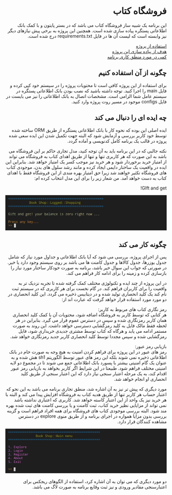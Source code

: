 <div dir="rtl">

# فروشگاه کتاب

این برنامه یک شبیه ساز فروشگاه کتاب می باشد که در بستر پایتون و با کمک بانک اطلاعاتی پستگره پیاده سازی شده است. همچنین این پروژه به برخی پیش نیازهای دیگر نیز وابسته است که لیست آن ها در فایل requirements.txt درج شده است.

[استفاده از پروژه](#چگونه-از-آن-استفاده-کنیم)     
[هدف از پیاده سازی این پروژه](#چه-ایده-ای-را-دنبال-می-کند)           
[کمی در مورد منطق کاری برنامه](#چگونه-کار-می-کند)


## چگونه از آن استفاده کنیم
برای استفاده از این پروژه کافی است تا محتویات پروژه را در سیستم خود کپی کرده و فایل main را اجرا کنید. توجه داشته باشید که نصب بودن بانک اطلاعاتی پستگره در سیستم عامل شما الزامی است. مشخصات اتصال به بانک اطلاعاتی را نیز می بایست در فایل configs موجود در مسیر روت پروژه وارد کنید.


## چه ایده ای را دنبال می کند
ایده اصلی این بوده که نحوه کار با بانک اطلاعاتی پستگره از طریق ORM ساخته شده توسط خود کاربر بررسی و آزمایش شود که البته جهت تکمیل شدن این ایده سعی شده پروژه در قالب یک برنامه کامل کدنویسی و آماده گردد. 

نکته جالبی که در این برنامه باید به آن توجه کنید، مدل تجاری حاکم بر این فروشگاه می باشد به این صورت که هر کاربری تنها و تنها از طریق اهدای کتاب به فروشگاه می تواند از امتیاز خرید برخوردار شود و هر خرید نیز موجب کسر یک امتیاز خواهد شد. بنابراین این ایده در واقعیت یک ساختار دایمی ایجاد کرده و مانند رشد سلول های بدن، موجودی کتاب های فروشگاه تکثیر خواهند شد زیرا حق امتیاز بهره مندی از این فروشگاه فقط با اهدای کتاب به دست خواهد آمد. من شعار زیر را برای این مدل انتخاب کرده ام:

GIft and get!

![Shopping](src/shop.png)



## چگونه کار می کند
پس از اجرای پروژه، بررسی می شود که آیا بانک اطلاعاتی و جداول مورد نیاز که شامل جدول یوزرها، جدول کالاها و جدول کامنت ها می باشد بر روی سیستم وجود دارد یا خیر. در صورتی که جواب این سوال خیر باشد، برنامه به صورت خودکار ساختار مورد نیاز را بازسازی کرده و زمینه را برای ادامه کار فراهم می کند.

در این پروژه از چند ایده و تکنولوژی مختلف کمک گرفته شده تا تجربه نزدیک تر به واقعیت را برای کاربران فراهم کند. در گام نخست برای هر کاربری که در سیستم ثبت نام کند یک کلید انحصاری تولید شده و در دیتابیس ذخیره می گردد. این کلید انحصاری در دو مورد مورد استفاده قرار خواهد گرفت که عبارت اند از:

رمز نگاری کتاب های مربوط به کاربر:          
 هر کتابی که توسط کاربر به فروشگاه اضافه شود، محتویات آن با کمک کلید انحصاری همان کاربر رمزنگاری شده و سپس در دسترس عموم قرار می گیرد. بنابراین در هر لحظه فقط مالک فایل به کلید رمزگشایی دسترسی خواهد داشت. این روند به صورت مستمر ادامه می یابد و هرگاه که کتاب توسط مشتری جدیدی خریداری شود، فایل رمزگشایی شده و سپس مجددا توسط کلید انحصاری کاربر جدید رمزنگاری خواهد شد.

بازیابی رمز عبور:        
 رمز های عبور در این پروژه برای فراهم کردن امنیت به هیچ وجه به صورت خام در بانک اطلاعاتی ذخیره نمی شوند بلکه این رمز های عبور توسط الگوریتم sh1 هش شده و به عنوان یک گام امنیتی بیشتر با پسورد بانک اطلاعاتی جمع می شوند تا در مجموع دو لایه امنیتی مختلف فراهم شود. طبیعتا در این شرایط اگر کاربر بخواهد به بازیابی رمز عبور اقدام کند، به یک مرحله اعتبار سنجی نیاز دارد که این اعتبار سنجی از طریق کلید انحصاری او انجام خواهد شد.

مورد دیگری که پیش تر نیز به آن اشاره شد، منطق تجاری برنامه می باشد به این نحو که اعتبار حساب هر کاربر تنها از طریق هدیه کتاب به فروشگاه افزایش پیدا می کند و البته با هر خرید نیز یک واحد از این اعتبار کاسته خواهد شد. کاربری که اعتباری نداشته باشد نمی تواند از مزایایی نظیر خرید کتاب، ثبت کامنت و یا بررسی کامنت های ثبت شده بهره مند شود. البته بررسی موجودی کتاب های فروشگاه برای همه افراد فراهم است و گزینه بررسی بدون مزایا همواره در اجرای برنامه و از طریق منوی explore در دسترس مشاهده کنندگان قرار دارد.

![Main menu](src/main.png)

دو مورد دیگری که می توان به آن اشاره کرد، استفاده از الگوهای ریجکس برای اعتبارسنجی مقادیر ورودی و نیز ثبت وقایع برنامه به صورت لاگ می باشد.

</div>